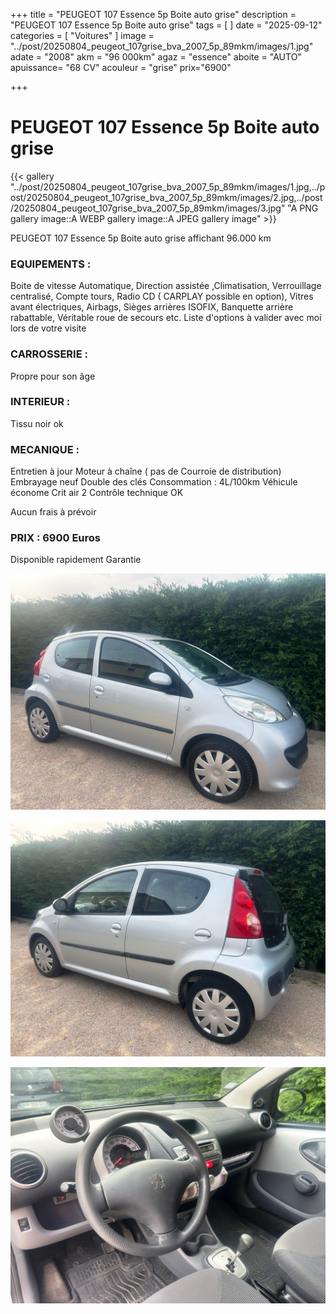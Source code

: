 +++
title = "PEUGEOT 107 Essence 5p Boite auto grise"
description = "PEUGEOT 107 Essence 5p Boite auto grise"
tags = [
]
date = "2025-09-12"
categories = [
    "Voitures"
]
image = "../post/20250804_peugeot_107grise_bva_2007_5p_89mkm/images/1.jpg"
adate = "2008"
akm = "96 000km"
agaz = "essence"
aboite = "AUTO"
apuissance= "68 CV"
acouleur = "grise"
prix="6900"

+++

# PEUGEOT 107 Essence 5p Boite auto grise 

{{< gallery  "../post/20250804_peugeot_107grise_bva_2007_5p_89mkm/images/1.jpg,../post/20250804_peugeot_107grise_bva_2007_5p_89mkm/images/2.jpg,../post/20250804_peugeot_107grise_bva_2007_5p_89mkm/images/3.jpg" "A PNG gallery image::A WEBP gallery image::A JPEG gallery image" >}}
 


PEUGEOT 107 Essence 5p Boite auto grise affichant 96.000 km 


### EQUIPEMENTS :
Boite de vitesse Automatique, Direction assistée ,Climatisation, Verrouillage centralisé, Compte tours, Radio CD ( CARPLAY possible en option), Vitres avant électriques, Airbags, Sièges arrières ISOFIX, Banquette arrière rabattable, Véritable roue de secours etc.
Liste d'options à valider avec moi lors de votre visite


### CARROSSERIE :
 Propre pour son âge


### INTERIEUR :
Tissu noir ok

### MECANIQUE :
Entretien à jour 
Moteur à chaîne ( pas de Courroie de distribution)
Embrayage neuf
Double des clés
Consommation : 4L/100km
Véhicule économe
Crit air 2
Contrôle technique OK 

Aucun frais à prévoir


### PRIX : 6900 Euros

Disponible rapidement
Garantie

<!-- more -->


![](images/1.jpg)

![](images/2.jpg)

![](images/3.jpg)


